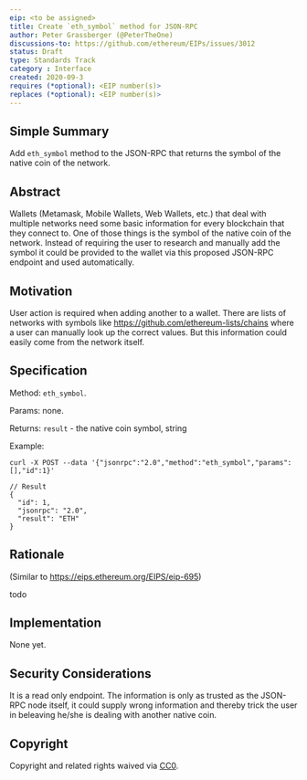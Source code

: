 ```yaml
---
eip: <to be assigned>
title: Create `eth_symbol` method for JSON-RPC
author: Peter Grassberger (@PeterTheOne)
discussions-to: https://github.com/ethereum/EIPs/issues/3012
status: Draft
type: Standards Track
category : Interface
created: 2020-09-3
requires (*optional): <EIP number(s)>
replaces (*optional): <EIP number(s)>
---
```


## Simple Summary
Add `eth_symbol` method to the JSON-RPC that returns the symbol of the native coin of the network.

## Abstract
Wallets (Metamask, Mobile Wallets, Web Wallets, etc.) that deal with multiple networks need some basic information for every blockchain that they connect to. One of those things is the symbol of the native coin of the network. Instead of requiring the user to research and manually add the symbol it could be provided to the wallet via this proposed JSON-RPC endpoint and used automatically.

## Motivation
<!-- The motivation is critical for EIPs that want to change the Ethereum protocol. It should clearly explain why the existing protocol specification is inadequate to address the problem that the EIP solves. EIP submissions without sufficient motivation may be rejected outright. -->
User action is required when adding another to a wallet. There are lists of networks with symbols like https://github.com/ethereum-lists/chains where a user can manually look up the correct values. But this information could easily come from the network itself.

## Specification
<!-- The technical specification should describe the syntax and semantics of any new feature. The specification should be detailed enough to allow competing, interoperable implementations for any of the current Ethereum platforms (go-ethereum, parity, cpp-ethereum, ethereumj, ethereumjs, and [others](https://github.com/ethereum/wiki/wiki/Clients)). -->

Method: `eth_symbol`.

Params: none.

Returns: `result` - the native coin symbol, string

Example:

```
curl -X POST --data '{"jsonrpc":"2.0","method":"eth_symbol","params":[],"id":1}'

// Result
{
  "id": 1,
  "jsonrpc": "2.0",
  "result": "ETH"
}
```

## Rationale
<!-- The rationale fleshes out the specification by describing what motivated the design and why particular design decisions were made. It should describe alternate designs that were considered and related work, e.g. how the feature is supported in other languages. The rationale may also provide evidence of consensus within the community, and should discuss important objections or concerns raised during discussion. -->
(Similar to https://eips.ethereum.org/EIPS/eip-695)

todo

## Implementation
<!-- The implementations must be completed before any EIP is given status "Final", but it need not be completed before the EIP is accepted. While there is merit to the approach of reaching consensus on the specification and rationale before writing code, the principle of "rough consensus and running code" is still useful when it comes to resolving many discussions of API details. -->
None yet.

## Security Considerations
<!-- All EIPs must contain a section that discusses the security implications/considerations relevant to the proposed change. Include information that might be important for security discussions, surfaces risks and can be used throughout the life cycle of the proposal. E.g. include security-relevant design decisions, concerns, important discussions, implementation-specific guidance and pitfalls, an outline of threats and risks and how they are being addressed. EIP submissions missing the "Security Considerations" section will be rejected. An EIP cannot proceed to status "Final" without a Security Considerations discussion deemed sufficient by the reviewers. -->
It is a read only endpoint. The information is only as trusted as the JSON-RPC node itself, it could supply wrong information and thereby trick the user in beleaving he/she is dealing with another native coin.

## Copyright
Copyright and related rights waived via [CC0](https://creativecommons.org/publicdomain/zero/1.0/).
